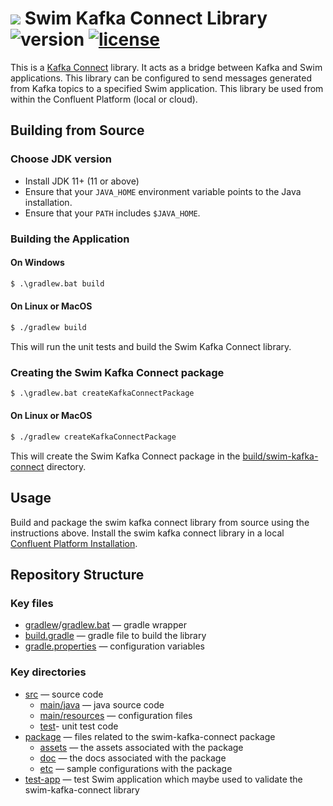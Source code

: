 # <a href="https://www.swimos.org"><img src="https://docs.swimos.org/readme/breach-marlin-blue-wide.svg"></a> Swim Kafka Connect Library&ensp;![version](https://img.shields.io/github/tag/swimos/swim.svg?label=version) [![license](https://img.shields.io/github/license/swimos/swim.svg?color=blue)](https://github.com/swimos/swim/blob/main/LICENSE)

This is a [Kafka Connect](https://docs.confluent.io/current/connect/index.html) library. It acts as a bridge between Kafka
and Swim applications. This library can be configured to send messages generated from Kafka topics to a specified Swim application.
This library  be used from within the Confluent  Platform (local or cloud).  

## Building from Source

### Choose JDK version

- Install JDK 11+ (11 or above)
- Ensure that your `JAVA_HOME` environment variable points to the Java installation.
- Ensure that your `PATH` includes `$JAVA_HOME`.

### Building the Application

#### On Windows

```bat
$ .\gradlew.bat build
```

#### On Linux or MacOS

```bash
$ ./gradlew build
```

This will run the unit tests and build the Swim Kafka Connect library.

### Creating the Swim Kafka Connect package

```bat
$ .\gradlew.bat createKafkaConnectPackage
```

#### On Linux or MacOS

```bash
$ ./gradlew createKafkaConnectPackage
```
This will create the Swim Kafka Connect package in the [build/swim-kafka-connect](build/swim-kafka-connect) directory.

## Usage
Build and package the swim kafka connect library from source using the instructions above. Install the swim kafka connect
library in a local [Confluent Platform Installation](https://docs.confluent.io/current/quickstart/index.html). 

## Repository Structure

### Key files

- [gradlew](gradlew)/[gradlew.bat](gradlew.bat) — gradle wrapper
- [build.gradle](build.gradle) — gradle file to build the library
- [gradle.properties](gradle.properties) — configuration variables

### Key directories

- [src](src) — source code
    - [main/java](src/main/java) — java source code
    - [main/resources](src/main/resources) — configuration files
    - [test](src/test)- unit test code
- [package](package) — files related to the swim-kafka-connect package
    - [assets](package/assets) — the assets associated with the package
    - [doc](package/doc) — the docs associated with the package
    - [etc](package/etc) — sample configurations with the package
- [test-app](test-app) — test Swim application which maybe used to validate the swim-kafka-connect library